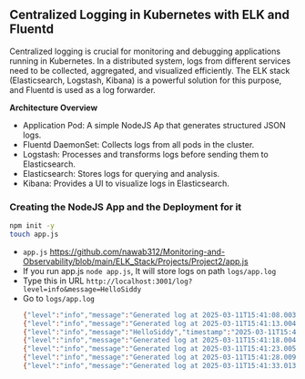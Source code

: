 ## Centralized Logging in Kubernetes with ELK and Fluentd ##

Centralized logging is crucial for monitoring and debugging applications running in Kubernetes. 
In a distributed system, logs from different services need to be collected, aggregated, and visualized efficiently.
The ELK stack (Elasticsearch, Logstash, Kibana) is a powerful solution for this purpose, and Fluentd is used as a log forwarder.

**Architecture Overview**
- Application Pod: A simple NodeJS Ap that generates structured JSON logs.
- Fluentd DaemonSet: Collects logs from all pods in the cluster.
- Logstash: Processes and transforms logs before sending them to Elasticsearch.
- Elasticsearch: Stores logs for querying and analysis.
- Kibana: Provides a UI to visualize logs in Elasticsearch.

### Creating the NodeJS App and the Deployment for it ###

```bash
npm init -y
touch app.js
```

- `app.js` https://github.com/nawab312/Monitoring-and-Observability/blob/main/ELK_Stack/Projects/Project2/app.js
- If you run app.js `node app.js`, It will store logs on path `logs/app.log`
- Type this in URL `http://localhost:3001/log?level=info&message=HelloSiddy`
- Go to `logs/app.log`
  ```bash
  {"level":"info","message":"Generated log at 2025-03-11T15:41:08.003Z","timestamp":"2025-03-11T15:41:08.004Z"}
  {"level":"info","message":"Generated log at 2025-03-11T15:41:13.004Z","timestamp":"2025-03-11T15:41:13.004Z"}
  {"level":"info","message":"HelloSiddy","timestamp":"2025-03-11T15:41:17.723Z"}
  {"level":"info","message":"Generated log at 2025-03-11T15:41:18.004Z","timestamp":"2025-03-11T15:41:18.004Z"}
  {"level":"info","message":"Generated log at 2025-03-11T15:41:23.005Z","timestamp":"2025-03-11T15:41:23.005Z"}
  {"level":"info","message":"Generated log at 2025-03-11T15:41:28.009Z","timestamp":"2025-03-11T15:41:28.009Z"}
  {"level":"info","message":"Generated log at 2025-03-11T15:41:33.013Z","timestamp":"2025-03-11T15:41:33.013Z"}
  ```

